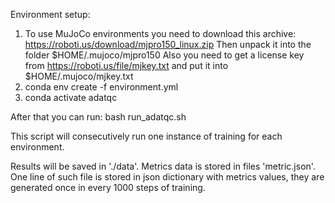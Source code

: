 Environment setup:

1. To use MuJoCo environments you need to download this archive:
https://roboti.us/download/mjpro150_linux.zip
Then unpack it into the folder 
$HOME/.mujoco/mjpro150
Also you need to get a license key from 
https://roboti.us/file/mjkey.txt
and put it into
$HOME/.mujoco/mjkey.txt
2. conda env create -f environment.yml
3. conda activate adatqc

After that you can run:
bash run_adatqc.sh

This script will consecutively run one instance of training for each environment.

Results will be saved in './data'. Metrics data is stored in files 'metric.json'. One line of such file is stored in json dictionary with metrics values, they are generated once in every 1000 steps of training.
